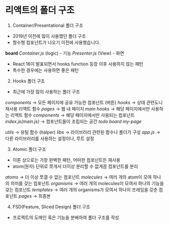 
# 리액트의 폴더 구조

1. Container/Presentational 폴더 구조
- 2019년 이전에 많이 사용했던 폴더 구조
- 함수형 컴포넌트가 나오기 이전에 사용했습니다.

**board**
  *Container.js* (logic) - 기능
  *Presenter.js* (View) - 화면

- React 16이 발표되면서 hooks function 등장 이후 사용하지 않는 패턴
- 특수한 경우에는 사용하면 좋은 패턴

2. Hooks 폴더 구조
- 최근에 가장 많이 사용하는 폴더 구조

*components* -> 모든 페이지에 공유 가능한 컴포넌트 (버튼)
*hooks* -> 상태 관련도니 재사용 리액트 함수
*pages* -> 웹 내 페이지
  *main*
    *hooks* -> 해당 페이지에서만 사용하는 리액트 함수
    *components* -> 해당 페이지에서만 사용되는 컴포넌트
    *index.js(main.js)* -> 컴포넌트들이 조립되는 공간
  *todo*
  *board*
  *my-page*

*utils* -> 유틸 함수 (halper)
*libs* -> 라이브러리 관련된 함수나 폴더가 구성
*app.js* -> 다른 라이브러리를 사용하는 설정이나, 루트 설정

3. Atomic 폴더 구조
- 이론 상으로는 가장 완벽한 패턴, 어떠한 컴포넌트든 재사용
- atom(원자) 단위로 쪼개서 더이상 분리할 수 없게끔 컴포넌트를 분리


*atoms* -> 더 이상 쪼갤 수 없는 컴포넌트 
*molecules* -> 여러 개의 atom이 모여 하나의 의미를 갖는 컴포넌트
*organisms* -> 여러 개의 molecules이 모여서 하나의 기능을 갖는 컴포넌트
*templates* -> 여러 개의 organisms가 모여서 하나의 프레임을 갖춘 컴포넌트
*pages* -> 최종본 

4. FSD(Feature, Sliced Design) 폴더 구조

- 프로젝트의 도메인 혹은 기능을 분배하여 폴더 구조를 작성